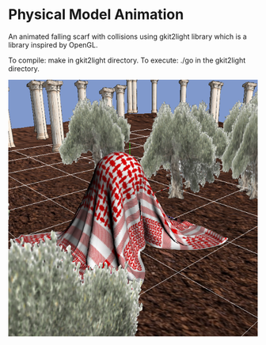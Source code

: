 # Physical Model Animation
An animated falling scarf with collisions using gkit2light library which is a library inspired by OpenGL.

To compile: make in gkit2light directory.
To execute: ./go in the gkit2light directory.

![scene](./screenshots/finalscene.png)
